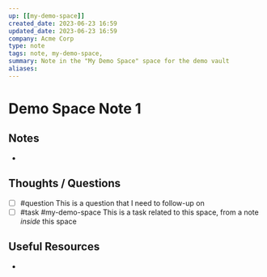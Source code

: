 ```yaml
---
up: [[my-demo-space]]
created_date: 2023-06-23 16:59
updated_date: 2023-06-23 16:59
company: Acme Corp
type: note
tags: note, my-demo-space,
summary: Note in the "My Demo Space" space for the demo vault
aliases: 
---
```


# Demo Space Note 1

## Notes

-  

## Thoughts / Questions 

- [ ] #question This is a question that I need to follow-up on
- [ ] #task #my-demo-space This is a task related to this space, from a note *inside* this space

## Useful Resources

- 
